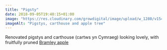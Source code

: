 ```yaml
---
title: "Pigsty"
date: 2018-09-05T19:40:15+01:00
image: "https://res.cloudinary.com/growdigital/image/upload/w_1280/v1544344498/pigsty-44492453821.jpg"
imageAlt: "Pigstys, carthouse and apple tree"
---
```


Renovated pigstys and carthouse (cartws yn Cymraeg) looking lovely, with fruitfully pruned [Bramley apple](https://www.orangepippin.com/apples/bramley)
